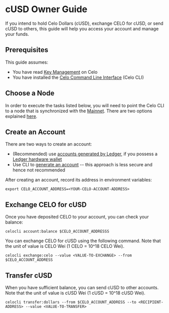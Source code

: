 # cUSD Owner Guide

If you intend to hold Celo Dollars \(cUSD\), exchange CELO for cUSD, or send cUSD to others, this guide will help you access your account and manage your funds.

## Prerequisites

This guide assumes:

* You have read [Key Management](../validator-guide/summary/) on Celo
* You have installed the [Celo Command Line Interface](../command-line-interface/introduction.md) \(Celo CLI\)

## Choose a Node

In order to execute the tasks listed below, you will need to point the Celo CLI to a node that is synchronized with the [Mainnet](../getting-started/mainnet/). There are two options explained [here](quick-start.md#deployment).

## Create an Account

There are two ways to create an account:

* \(Recommended\) use [accounts generated by Ledger](ledger.md), if you possess a [Ledger hardware wallet](https://shop.ledger.com/products/ledger-nano-s)
* Use CLI to [generate an account](../getting-started/mainnet/running-a-full-node-in-mainnet.md#create-an-account-and-get-its-address) -- this approach is less secure and hence not recommended

After creating an account, record its address in environment variables:

```text
export CELO_ACCOUNT_ADDRESS=<YOUR-CELO-ACCOUNT-ADDRESS>
```

## Exchange CELO for cUSD

Once you have deposited CELO to your account, you can check your balance:

```text
celocli account:balance $CELO_ACCOUNT_ADDRESSS
```

You can exchange CELO for cUSD using the following command. Note that the unit of value is CELO Wei \(1 CELO = 10^18 CELO Wei\).

```text
celocli exchange:celo --value <VALUE-TO-EXCHANGE> --from $CELO_ACCOUNT_ADDRESS
```

## Transfer cUSD

When you have sufficient balance, you can send cUSD to other accounts. Note that the unit of value is cUSD Wei \(1 cUSD = 10^18 cUSD Wei\).

```text
celocli transfer:dollars --from $CELO_ACCOUNT_ADDRESS --to <RECIPIENT-ADDRESS> --value <VALUE-TO-TRANSFER>
```

